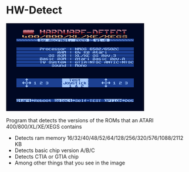# HW-Detect

![hardware-detect](https://github.com/ascrnet/HW-Detect/blob/master/hw-detect.png)

Program that detects the versions of the ROMs that an ATARI 400/800/XL/XE/XEGS contains

* Detects ram memory 16/32/40/48/52/64/128/256/320/576/1088/2112 KB
* Detects basic chip version A/B/C
* Detects CTIA or GTIA chip
* Among other things that you see in the image
